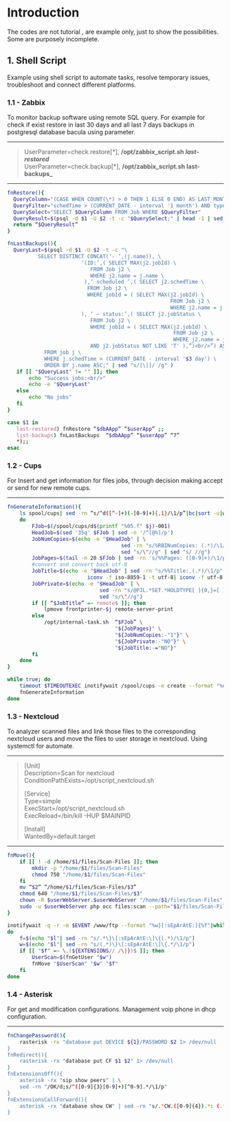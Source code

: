 # Introduction
The codes are not tutorial , are example only, just to show the possibilities. Some are purposely incomplete.

## 1. Shell Script

Example using shell script to automate tasks, resolve temporary issues, troubleshoot and connect different platforms.

### 1.1 - Zabbix
To monitor backup software using remote SQL query.
For example for check if exist restore in last 30 days and all last 7 days backups in postgresql database bacula using parameter.
- - -
> UserParameter=check.restore[\*], **/opt/zabbix_script.sh  _last-restored_**  
> UserParameter=check.backup[\*], **/opt/zabbix_script.sh  last-backups_**
- - -
 ~~~bash  
 fnRestore(){
   QueryColumn="(CASE WHEN COUNT(\*) > 0 THEN 1 ELSE 0 END) AS LAST_MONTH_RESTORE"  
   QueryFilter="schedTime > (CURRENT_DATE - interval '1 month') AND type = 'R'"  
   QuerySelect="SELECT $QueryColumn FROM Job WHERE $QueryFilter"  
   QueryResult=$(psql -d $1 -U $2 -t -c "$QuerySelect;" | head -1 | sed "s/ //g")  
   return “$QueryResult”  
}  
 
fnLastBackups(){  
   QueryLast=$(psql -d $1 -U $2 -t -c "\  
           SELECT DISTINCT CONCAT(‘- ’,(j.name)), \  
                         ‘(ID:’,( SELECT MAX(j2.jobId) \  
                            FROM Job j2 \  
                            WHERE j2.name = j.name \  
                          ),‘ scheduled ’,( SELECT j2.schedTime \  
                           FROM Job j2 \  
                           WHERE jobId = ( SELECT MAX(j2.jobId) \  
                                                      FROM Job j2 \  
                                                      WHERE j2.name = j.name ) \  
                         ), ‘ – status:’,( SELECT j2.jobStatus \  
                            FROM Job j2 \  
                            WHERE jobId = ( SELECT MAX(j2.jobId) \  
                                                       FROM Job j2 \  
                                                       WHERE j2.name = j.name ) \  
                            AND j2.jobStatus NOT LIKE 'T' ),”)<br/>”) AS "LastJobs" \  
             FROM job j \  
             WHERE j.schedTime > (CURRENT_DATE - interval '$3 day') \  
             ORDER BY j.name ASC;" | sed "s/[\|]/ /g" )  
    if [[ "$QueryLast" != "" ]]; then  
        echo "Success jobs:<br/>"  
        echo -e "$QueryLast"  
    else  
        echo "No jobs"  
    fi  
}  

case $1 in
    last-restored) fnRestore “$dbAApp” “$userApp” ;;
    list-backups) fnLastBackups  “$dbAApp” “$userApp” “7”
    *);;
esac
~~~


### 1.2 - Cups
For Insert and get information for files jobs, through decision making accept or send for new remote cups.
- - -
~~~bash
fnGenerateInformation(){
    ls spool/cups| sed -rn “s/^d([^-]+)(-[0-9]+){,1}/\1/p”|bc|sort -u|while read j;
    do
        FJob=$(/spool/cups/d$(printf "%05.f" $j)-001)
        HeadJob=$(sed '35q' $FJob | sed -n '/^[@%]/p')
        JobNumCopies=$(echo -e "$HeadJob" | \
                                     sed -rn "s/%RBINumCopies: (.*)/\1/p" | \
                                     sed "s/\"//g" | sed "s/ //g")
        JobPages=$(tail -n 20 $FJob | sed -rn 's/%%Pages: ([0-9]+)/\1/p')
        #convert and convert back utf-8
        JobTitle=$(echo -e "$HeadJob" | sed -rn "s/%%Title:.(.*)/\1/p" | \
                          iconv -f iso-8859-1 -t utf-8| iconv -f utf-8 -t iso-8859-1)
        JobPrivate=$(echo -e "$HeadJob" | \
                              sed -rn "s/@PJL.*SET.*HOLDTYPE[ ]{0,}=[ ]{0,}(.*)/\1/p" | \
                              sed "s/\"//g")
        if [[ “$JobTitle” =~ remote$ ]]; then
            lpmove frontprinter-$j remote-server-print
        else
            /opt/internal-task.sh  “$FJob” \
                                   "${JobPages}" \
                                   "${JobNumCopies:-"1"}" \
                                   "${JobPrivate:-"NO"}" \
                                   "${JobTitle:-="NO"}"
        fi
    done
}

while true; do
    timeout $TIMEOUTEXEC inotifywait /spool/cups -e create --format "%e" 1>/dev/null 2>&1
    fnGenerateInformation
done

~~~

### 1.3 - Nextcloud
To analyzer scanned files and link those files to the corresponding nextcloud users and move the files to user storage in nextcloud. Using systemctl for automate.
- - - 
> [Unit]  
> Description=Scan for nextcloud  
> ConditionPathExists=/opt/script_nextcloud.sh  
>   
> [Service]  
> Type=simple  
> ExecStart=/opt/script_nextcloud.sh  
> ExecReload=/bin/kill -HUP $MAINPID  
>   
> [Install]  
> WantedBy=default.target  
- - -
~~~bash
fnMove(){
    if [[ ! -d /home/$1/files/Scan-Files ]]; then
        mkdir -p "/home/$1/files/Scan-Files"
        chmod 750 "/home/$1/files/Scan-Files"
    fi
    mv “$2” “/home/$1/files/Scan-Files/$3”
    chmod 640 "/home/$1/files/Scan-Files/$3"
    chown -R $userWebServer.$userWebServer "/home/$1/files/Scan-Files"
    sudo -u $userWebServer php occ files:scan --path="$1/files/Scan-Files"
}

inotifywait -q -r -m $EVENT /www/ftp --format "%w}[:sEpArAtE:]{%f"|while read l 
do
    f=$(echo "$l"| sed -rn "s/.*\}\[:sEpArAtE:\]\{(.*)/\1/p")
    w=$(echo "$l"| sed -rn "s/(.*)\}\[:sEpArAtE:\]\{.*/\1/p")
    if [[ "$f" =~ \.(${EXTENSIONS// /\|})$ ]]; then
        UserScan=$(fnGetUser "$w")
        fnMove "$UserScan" "$w" "$f"
    fi
done
~~~

### 1.4 - Asterisk
For get and modification configurations.
Management voip phone in dhcp configuration.
- - -
~~~bash
fnChangePassword(){
    rasterisk -rx "database put DEVICE ${1}/PASSWORD $2 1> /dev/null
}
fnRedirect(){
    rasterisk -rx "database put CF $1 $2" 1> /dev/null
}
fnExtensionsOff(){
    asterisk -rx "sip show peers" | \
    sed -rn "/OK/d;s/^([0-9]{3}[0-9]+)[^0-9].*/\1/p"
}
fnExtensionsCallForward(){
    asterisk -rx "database show CW" | sed -rn "s/.*CW.([0-9]{4}).*: (.*)/\1/p"
}
~~~
